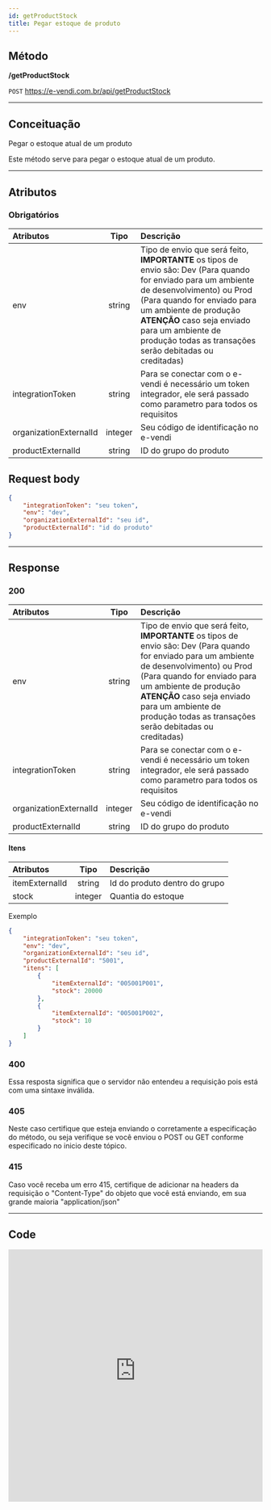 ```yaml
---
id: getProductStock
title: Pegar estoque de produto
---
```


## Método

**/getProductStock**

`POST` https://e-vendi.com.br/api/getProductStock

---

## Conceituação 

Pegar o estoque atual de um produto

Este método serve para pegar o estoque atual de um produto.

---

## Atributos

### Obrigatórios

| Atributos | Tipo | Descrição |
| :-- | :-: | :-- |
| env | string | Tipo de envio que será feito, **IMPORTANTE** os tipos de envio são: Dev (Para quando for enviado para um ambiente de desenvolvimento) ou Prod (Para quando for enviado para um ambiente de produção **ATENÇÃO** caso seja enviado para um ambiente de produção todas as transações serão debitadas ou creditadas) |
| integrationToken | string | Para se conectar com o e-vendi é necessário um token integrador, ele será passado como parametro para todos os requisitos | 
| organizationExternalId | integer | Seu código de identificação no e-vendi |
| productExternalId | string | ID do grupo do produto |

## Request body

```json
{
	"integrationToken": "seu token",
	"env": "dev",
	"organizationExternalId": "seu id",
	"productExternalId": "id do produto"
}
```

---

## Response

### 200

| Atributos | Tipo | Descrição |
| :-- | :-: | :-- |
| env | string | Tipo de envio que será feito, **IMPORTANTE** os tipos de envio são: Dev (Para quando for enviado para um ambiente de desenvolvimento) ou Prod (Para quando for enviado para um ambiente de produção **ATENÇÃO** caso seja enviado para um ambiente de produção todas as transações serão debitadas ou creditadas) |
| integrationToken | string | Para se conectar com o e-vendi é necessário um token integrador, ele será passado como parametro para todos os requisitos | 
| organizationExternalId | integer | Seu código de identificação no e-vendi |
| productExternalId | string | ID do grupo do produto |

#### Itens

| Atributos | Tipo | Descrição |
| :-- | :-: | :-- |
| itemExternalId | string | Id do produto dentro do grupo | 
| stock | integer | Quantia do estoque |

Exemplo

```json
{
    "integrationToken": "seu token",
    "env": "dev",
    "organizationExternalId": "seu id",
    "productExternalId": "5001",
    "itens": [
        {
            "itemExternalId": "005001P001",
            "stock": 20000
        },
        {
            "itemExternalId": "005001P002",
            "stock": 10
        }
    ]
}
```
### 400 

Essa resposta significa que o servidor não entendeu a requisição pois está com uma sintaxe inválida.

### 405

Neste caso certifique que esteja enviando o corretamente a especificação do método, ou seja verifique se você enviou o POST ou GET conforme especificado no inicio deste tópico.

### 415

Caso você receba um erro 415, certifique de adicionar na headers da requisição o "Content-Type" do objeto que você está enviando, em sua grande maioria "application/json"

---

## Code

<iframe src="https://raw.githubusercontent.com/e-vendi/e-vendi-docs/main/json-examples/getProductStock.json" frameborder="0" scrolling="no" width="100%" height="500px" seamless></iframe>
